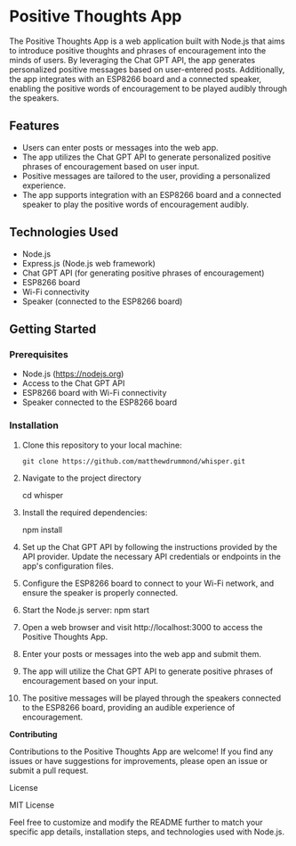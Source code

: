 # Positive Thoughts App

The Positive Thoughts App is a web application built with Node.js that aims to introduce positive thoughts and phrases of encouragement into the minds of users. By leveraging the Chat GPT API, the app generates personalized positive messages based on user-entered posts. Additionally, the app integrates with an ESP8266 board and a connected speaker, enabling the positive words of encouragement to be played audibly through the speakers.

## Features

- Users can enter posts or messages into the web app.
- The app utilizes the Chat GPT API to generate personalized positive phrases of encouragement based on user input.
- Positive messages are tailored to the user, providing a personalized experience.
- The app supports integration with an ESP8266 board and a connected speaker to play the positive words of encouragement audibly.

## Technologies Used

- Node.js
- Express.js (Node.js web framework)
- Chat GPT API (for generating positive phrases of encouragement)
- ESP8266 board
- Wi-Fi connectivity
- Speaker (connected to the ESP8266 board)

## Getting Started

### Prerequisites

- Node.js (https://nodejs.org)
- Access to the Chat GPT API
- ESP8266 board with Wi-Fi connectivity
- Speaker connected to the ESP8266 board

### Installation

1. Clone this repository to your local machine:

   ```shell
   git clone https://github.com/matthewdrummond/whisper.git

2. Navigate to the project directory
   
   cd whisper

3. Install the required dependencies:

   npm install
   
4. Set up the Chat GPT API by following the instructions provided by the API provider. Update the necessary API credentials or endpoints in the app's configuration files.

5. Configure the ESP8266 board to connect to your Wi-Fi network, and ensure the speaker is properly connected.
6. Start the Node.js server:
   npm start
7. Open a web browser and visit http://localhost:3000 to access the Positive Thoughts App.

8. Enter your posts or messages into the web app and submit them.

9. The app will utilize the Chat GPT API to generate positive phrases of encouragement based on your input.

10. The positive messages will be played through the speakers connected to the ESP8266 board, providing an audible experience of encouragement.

**Contributing**

Contributions to the Positive Thoughts App are welcome! If you find any issues or have suggestions for improvements, please open an issue or submit a pull request.

License

MIT License

Feel free to customize and modify the README further to match your specific app details, installation steps, and technologies used with Node.js.
